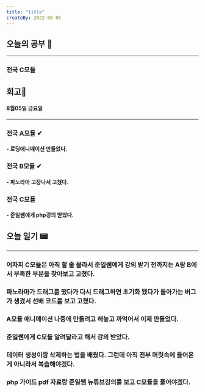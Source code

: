 ```yaml
---
title: "title"
createBy: 2022-08-05
---
```

## 오늘의 공부 🎉
---
### 전국 C모듈

## 회고🎇
#### 8월05일 금요일
---
### 전국 A모듈 ✔
#### - 로딩애니메이션 만들었다.
### 전국 B모듈 ✔
#### - 파노라마 고장나서 고쳤다.
### 전국 C모듈
#### - 준일쌤에게 php강의 받았다.

## 오늘 일기 📟
---
### 어차피 C모듈은 아직 할 줄 몰라서 준일쌤에게 강의 받기 전까지는 A랑 B에서 부족한 부분을 찾아보고 고쳤다.
### 파노라마가 드래그를 땠다가 다시 드래그하면 초기화 됐다가 돌아가는 버그가 생겼서 선배 코드를 보고 고쳤다.
### A모듈 애니메이션 나중에 만들려고 해놓고 까먹어서 이제 만들었다.
### 준일쌤에게 C모듈 알려달라고 해서 강의 받았다.
### 데이터 생성이랑 삭제하는 법을 배웠다. 그런데 아직 전부 머릿속에 들어온게 아니라서 복습해야겠다.
### php 가이드 pdf 자료랑 준일쌤 뉴튜브강의를 보고 C모듈을 풀어야겠다.